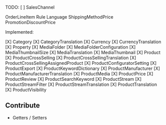 TODO:
[ ] SalesChannel

OrderLineItem
Rule
Language
ShippingMethodPrice
PromotionDiscountPrice

Implemented:

[X] Category
[X] CategoryTranslation
[X] Currency
[X] CurrencyTranslation
[X] Property
[X] MediaFolder
[X] MediaFolderConfiguration
[X] MediaThumbnailSize
[X] MediaTranslation
[X] MediaThumbnail
[X] Product
[X] ProductCrossSelling
[X] ProductCrossSellingTranslation
[X] ProductCrossSellingAssignedProduct
[X] ProductConfiguratorSetting
[X] ProductExport
[X] ProductKeywordDictionary
[X] ProductManufacturer
[X] ProductManufacturerTranslation
[X] ProductMedia
[X] ProductPrice
[X] ProductReview
[X] ProductSearchKeyword
[X] ProductStream
[X] ProductStreamFilter
[X] ProductStreamTranslation
[X] ProductTranslation
[X] ProductVisibility

## Contribute

* Getters / Setters